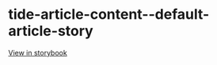 # tide-article-content--default-article-story

[View in storybook](https://raw.githack.com/Independent-Digital-News-and-Media-Ltd/indy-pwamp-sb/PR-2293-sb/index.html?path=/story/tide-article-content--default-article-story)